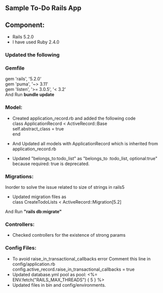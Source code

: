## Sample To-Do Rails App
## Component: 
- Rails 5.2.0
- I have used Ruby 2.4.0

### Updated the following 
### Gemfile
gem 'rails', '5.2.0'\
gem 'puma', '~> 3.11'\
gem 'listen', '>= 3.0.5', '< 3.2'\
And Run **bundle update**

### Model:

- Created application_record.rb and added the following code\
	class ApplicationRecord < ActiveRecord::Base\
  		self.abstract_class = true\
	end


- And Updated all models with ApplicationRecord which is inherited from application_record.rb

- Updated "belongs_to:todo_list" as "belongs_to :todo_list, optional:true" because required: true is deprecated.

### Migrations:

Inorder to solve the issue related to size of strings in rails5

- Updated migration files as\
class CreateTodoLists < ActiveRecord::Migration[5.2]

 And Run **"rails db:migrate"**

### Controllers:

- Checked controllers for the existence of strong params

### Config Files:

- To avoid raise_in_transactional_callbacks  error
	Comment this line in config/application.rb
     config.active_record.raise_in_transactional_callbacks = true
- Updated database.yml pool as pool: <%= ENV.fetch("RAILS_MAX_THREADS") { 5 } %>
- Updated files in bin  and config/environments.
